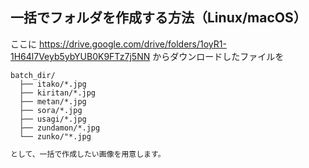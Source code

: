 ## 一括でフォルダを作成する方法（Linux/macOS）

ここに
https://drive.google.com/drive/folders/1oyR1-1H64l7Veyb5ybYUB0K9FTz7j5NN
からダウンロードしたファイルを

```
batch_dir/
  ├── itako/*.jpg
  ├── kiritan/*.jpg
  ├── metan/*.jpg
  ├── sora/*.jpg
  ├── usagi/*.jpg
  ├── zundamon/*.jpg
  └── zunko/"*.jpg
```

```bash
として、一括で作成したい画像を用意します。
```
